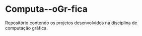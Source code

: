 Computa--oGr-fica
=================

Repositório contendo os projetos desenvolvidos na disciplina de computação gráfica.
